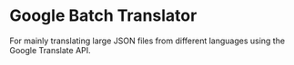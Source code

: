 # Google Batch Translator
 For mainly translating large JSON files from different languages using the Google Translate API.
